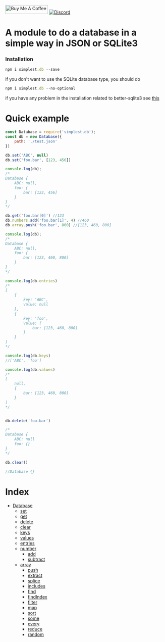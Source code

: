 <a href="https://www.buymeacoffee.com/Fabricio191" target="_blank"><img src="https://cdn.buymeacoffee.com/buttons/default-orange.png" alt="Buy Me A Coffee" height="28" width="135"></a>
[![Discord](https://img.shields.io/discord/555535212461948936?style=for-the-badge&color=7289da)](https://discord.gg/zrESMn6)

# A module to do a database in a simple way in JSON or SQLite3

### Installation

```js
npm i simplest.db --save
```

if you don't want to use the SQLite database type, you should do 

```js
npm i simplest.db --no-optional
```

if you have any problem in the installation related to better-sqlite3 see [this](https://github.com/JoshuaWise/better-sqlite3/blob/master/docs/troubleshooting.md)

# Quick example

```js
const Database = require('simplest.db');
const db = new Database({
    path: './test.json'
})

db.set('ABC', null)
db.set('foo.bar', [123, 456])

console.log(db);
/*
Database {
    ABC: null,
    foo: {
        bar: [123, 456]
    }
}
*/

db.get('foo.bar[0]') //123
db.numbers.add('foo.bar[1]', 4) //460
db.array.push('foo.bar', 800) //[123, 460, 800]

console.log(db);
/*
Database {
    ABC: null,
    foo: {
        bar: [123, 460, 800]
    }
}
*/

console.log(db.entries)
/*
[
    {
        key: 'ABC',
        value: null
    }, 
    {
        key: 'foo',
        value: {
            bar: [123, 460, 800]
        }
    }
]
*/

console.log(db.keys)
//['ABC', 'foo']

console.log(db.values)
/*
[
    null, 
    {
        bar: [123, 460, 800]
    }
]
*/


db.delete('foo.bar')

/*
Database {
    ABC: null
    foo: {}
}
*/

db.clear()

//Database {}
```

# Index
* [Database](#database)
    * [set](#set-get-and-delete)
    * [get](#set-get-and-delete)
    * [delete](#set-get-and-delete)
    * [clear]()
    * [keys]()
    * [values]()
    * [entries]()
    * [number]()
        * [add]()
        * [subtract]()
    * [array]()
        * [push]()
        * [extract]()
        * [splice]()
        * [includes]()
        * [find]()
        * [findIndex]()
        * [filter]()
        * [map]()
        * [sort]()
        * [some]()
        * [every]()
        * [reduce]()
        * [random]()